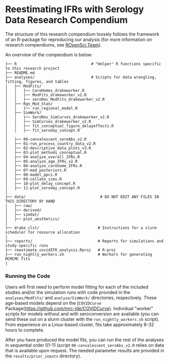 # Reestimating IFRs with Serology Data Research Compendium 

The structure of this research compendium loosely follows the framework of an R-package for reproducing our analysis (for more information on research compendiums, see [ROpenSci Team](https://github.com/ropensci/rrrpkg)).  

An overview of the compendium is below: 
```
├── R                                 # "Helper" R functions specific to this research project 
├── README.md
├── analyses/                         # Scripts for data wrangling, fitting, figures, and tables
│   ├── ModFits/
│   │   ├── CareHomes_drakeworker.R
│   │   ├── ModFits_drakeworker_v2.R
│   │   ├── seroRev_ModFits_drakeworker_v2.R
│   ├── Rgn_Mod_Stan/
│   │   ├── run_regional_model.R
│   ├── SimWork/
│   │   ├── SeroRev_SimCurves_drakeworker_v2.R
│   │   ├── SimCurves_drakeworker_v2.R
│   │   ├── fit_conceptual_figure_delayeffects.R
│   │   ├── fit_seroday_concept.R
|
│   ├── 00-convalescent_seroAbs_v2.R
│   ├── 01-run_process_country_data_v2.R
│   ├── 02-descriptive_data_plots_v3.R
│   ├── 03-plot_methods_conceptual.R
│   ├── 04-analyze_overall_IFRs.R
│   ├── 05-analyze_age_IFRs_v2.R
│   ├── 06-analyze_carehome_IFRs.R
│   ├── 07-mod_posteriors.R
│   ├── 08-model_ppcs.R
│   ├── 09-collate_sims.R
│   ├── 10-plot_delay_concept.R
│   ├── 11-plot_seroday_concept.R
|
├── data/                                 # DO NOT EDIT ANY FILES IN THIS DIRECTORY BY HAND
│   ├── raw/
│   ├── derived/
│   ├── simdat/
│   ├── plot_aesthetics/
|
├── drake_clst/                          # Instructions for a slurm scheduler for resource allocation
|
├── reports/                             # Reports for simulations and study-specific runs                    
├── reestimate_covidIFR_analysis.Rproj   # R-proj
├── run_nightly_workers.sh               # Workers for generating MCMCMC fits
|                              
```

### Running the Code
Users will first need to perform model fitting for each of the included studies and/or the simulation runs with code provided in the `analyses/ModFits/` and `analyse/SimWork/` directories, respectively. These age-based models depend on the [`COVIDCurve` Package(https://github.com/mrc-ide/COVIDCurve). Individual "worker" scripts for models without and with seroconversion are available (you can send these out on a slurm cluster with the `run_nightly_workers.sh` script). From experience on a Linux-based cluster, fits take approximately 8-32 hours to complete. 
  
  
After you have produced the model fits, you can run the rest of the analyses in sequential order 01-11 (script `00-convalescent_seroAbs_v2.R` relies on data that is available upon request. The needed parameter results are provided in the `results/prior_inputs` directory). 


